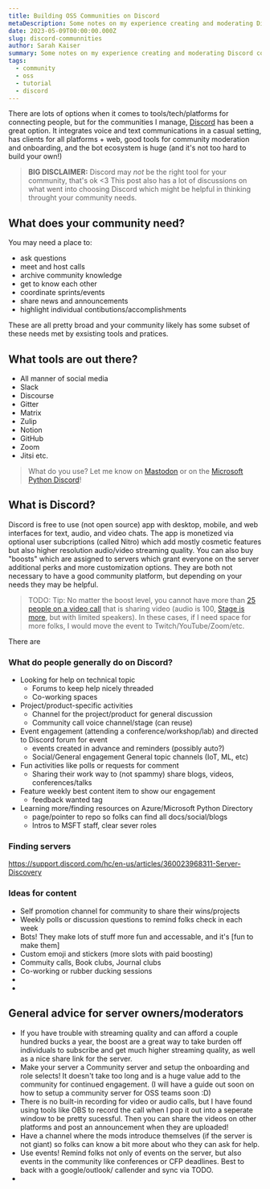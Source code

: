 ```yaml
---
title: Building OSS Communities on Discord
metaDescription: Some notes on my experience creating and moderating Discord communities
date: 2023-05-09T00:00:00.000Z
slug: discord-communnities
author: Sarah Kaiser
summary: Some notes on my experience creating and moderating Discord communities
tags:
  - community
  - oss
  - tutorial
  - discord
---
```


There are lots of options when it comes to tools/tech/platforms for connecting people, but for the communities I manage, [Discord]() has been a great option.
It integrates voice and text communications in a casual setting, has clients for all platforms + web, good tools for community moderation and onboarding, and the bot ecosystem is huge (and it's not too hard to build your own!)

> **BIG DISCLAIMER:** Discord may _not_ be the right tool for your community, that's ok <3 This post also has a lot of discussions on what went into choosing Discord which might be helpful in thinking throught your community needs.

## What does your community need?

You may need a place to:
- ask questions
- meet and host calls
- archive community knowledge
- get to know each other
- coordinate sprints/events
- share news and announcements
- highlight individual contibutions/accomplishments

These are all pretty broad and your community likely has some subset of these needs met by exsisting tools and pratices.


## What tools are out there?

- All manner of social media
- Slack
- Discourse
- Gitter
- Matrix
- Zulip
- Notion
- GitHub
- Zoom
- Jitsi
 etc.

> What do you use? Let me know on [Mastodon]() or on the [Microsoft Python Discord]()!


## What is Discord?

Discord is free to use (not open source) app with desktop, mobile, and web interfaces for text, audio, and video chats.
The app is monetized via optional user subcriptions (called Nitro) which add mostly cosmetic features but also higher resolution audio/video streaming quality.
You can also buy "boosts" which are assigned to servers which grant everyone on the server additional perks and more customization options.
They are both not necessary to have a good community platform, but depending on your needs they may be helpful.

>TODO: Tip: No matter the boost level, you cannot have more than [25 people on a video call](https://support.discord.com/hc/en-us/articles/360041721052-Video-Calls#h_c5102ceb-10c0-46f0-abe4-f8efc2e39ee9) that is sharing video (audio is 100, [Stage is more](https://support.discord.com/hc/en-us/articles/1500005513722-Stage-Channels-FAQ), but with limited speakers). In these cases, if I need space for more folks, I would move the event to Twitch/YouTube/Zoom/etc.

There are 

### What do people generally do on Discord?

	
- Looking for help on technical topic
  - Forums to keep help nicely threaded
  - Co-working spaces	
- Project/product-specific activities
  - Channel for the project/product for general discussion
  - Community call voice channel/stage (can reuse)	
- Event engagement (attending a conference/workshop/lab) and directed to Discord forum for event
  - events created in advance and reminders (possibly auto?)	
  - Social/General engagement	General topic channels (IoT, ML, etc)
- Fun activities like polls or requests for comment	
  - Sharing their work	way to (not spammy) share blogs, videos, conferences/talks
- Feature weekly best content item to show our engagement
  - feedback wanted tag	
- Learning more/finding resources on Azure/Microsoft Python	Directory
  - page/pointer to repo so folks can find all docs/social/blogs
  - Intros to MSFT staff, clear sever roles	


### Finding servers


https://support.discord.com/hc/en-us/articles/360023968311-Server-Discovery


### Ideas for content

- Self promotion channel for community to share their wins/projects
- Weekly polls or discussion questions to remind folks check in each week
- Bots! They make lots of stuff more fun and accessable, and it's [fun to make them]
- Custom emoji and stickers (more slots with paid boosting)
- Commuity calls, Book clubs, Journal clubs
- Co-working or rubber ducking sessions
- 
- 

## General advice for server owners/moderators

- If you have trouble with streaming quality and can afford a couple hundred bucks a year, the boost are a great way to take burden off individuals to subscribe and get much higher streaming quality, as well as a nice share link for the server.
- Make your server a Community server and setup the onboarding and role selects! It doesn't take too long and is a huge value add to the community for continued engagement. (I will have a guide out soon on how to setup a community server for OSS teams soon :D)
- There is no built-in recording for video or audio calls, but I have found using tools like OBS to record the call when I pop it out into a seperate window to be pretty sucessful. Then you can share the videos on other platforms and post an announcement when they are uploaded!
- Have a channel where the mods introduce themselves (if the server is not giant) so folks can know a bit more about who they can ask for help.
- Use events! Remind folks not only of events on the server, but also events in the community like conferences or CFP deadlines. Best to back with a google/outlook/ callender and sync via TODO.
- 


